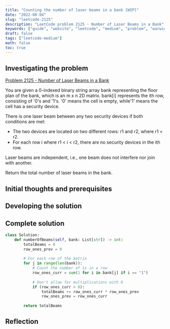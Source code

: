 ```yaml
---
title: "Counting the number of laser beams in a bank [WIP]"
date: "2022-08-04"
slug: "leetcode-2125"
description: "LeetCode problem 2125 - Number of Laser Beams in a Bank"
keywords: ["guide", "website", "leetcode", "medium", "problem", "warwick", "university", "student", "13", "roman"]
draft: false
tags: ["leetcode-medium"]
math: false
toc: true
---
```


## Investigating the problem

[Problem 2125 - Number of Laser Beams in a Bank](https://leetcode.com/problems/number-of-laser-beams-in-a-bank/)

You are given a 0-indexed binary string array bank representing the floor plan of the bank, which is an m x n 2D matrix. bank[i] represents the ith row, consisting of '0's and '1's. '0' means the cell is empty, while'1' means the cell has a security device.

There is one laser beam between any two security devices if both conditions are met:

* The two devices are located on two different rows: r1 and r2, where r1 < r2.
* For each row i where r1 < i < r2, there are no security devices in the ith row.

Laser beams are independent, i.e., one beam does not interfere nor join with another.

Return the total number of laser beams in the bank.

## Initial thoughts and prerequisites

## Developing the solution

## Complete solution

```python
class Solution: 
    def numberOfBeams(self, bank: List[str]) -> int:
        totalBeams = 0
        row_ones_prev = 0
        
        # For each row of the matrix
        for j in range(len(bank)):
            # Count the number of 1s in a row
            row_ones_curr = sum(1 for i in bank[j] if i == "1")
            
            # Don't allow for multiplications with 0
            if (row_ones_curr > 0):
                totalBeams += row_ones_curr * row_ones_prev
                row_ones_prev = row_ones_curr
        
        return totalBeams
```

## Reflection